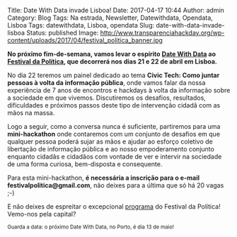 Title: Date With Data invade Lisboa!
Date: 2017-04-17 10:44
Author: admin
Category: Blog
Tags: Na estrada, Newsletter, Datewithdata, Opendata, Lisboa
Tags: datewithdata, Lisboa, opendata
Slug: date-with-data-invade-lisboa
Status: published
Image: http://www.transparenciahackday.org/wp-content/uploads/2017/04/festival_politica_banner.jpg

**No próximo fim-de-semana, vamos levar o espírito [Date With Data](http://datewithdata.pt/) ao [Festival da Política](http://festivalpolitica.pt/), que decorrerá nos dias 21 e 22 de abril em Lisboa.**

No dia 22 teremos um painel dedicado ao tema **Civic Tech: Como juntar pessoas à volta da informação pública**, onde vamos falar da nossa experiência de 7 anos de encontros e hackdays à volta da informação sobre a sociedade em que vivemos. Discutiremos os desafios, resultados, dificuldades e próximos passos deste tipo de intervenção cidadã com as mãos na massa.

Logo a seguir, como a conversa nunca é suficiente, partiremos para uma **mini-hackathon** onde contaremos com um conjunto de desafios em que qualquer pessoa poderá sujar as mãos e ajudar ao esforço coletivo de libertação de informação pública e ao nosso empoderamento conjunto enquanto cidadãs e cidadãos com vontade de ver e intervir na sociedade de uma forma curiosa, bem-disposta e consequente.

Para esta mini-hackathon, **é necessária a inscrição para o e-mail festivalpolitica\@gmail.com**, não deixes para a última que só há 20 vagas ;-)

E não deixes de espreitar o excepcional [programa](http://festivalpolitica.pt/programacao/) do Festival da Política!  
Vemo-nos pela capital?

<small>Guarda a data: o próximo Date With Data, no Porto, é dia 13 de maio!</small>
